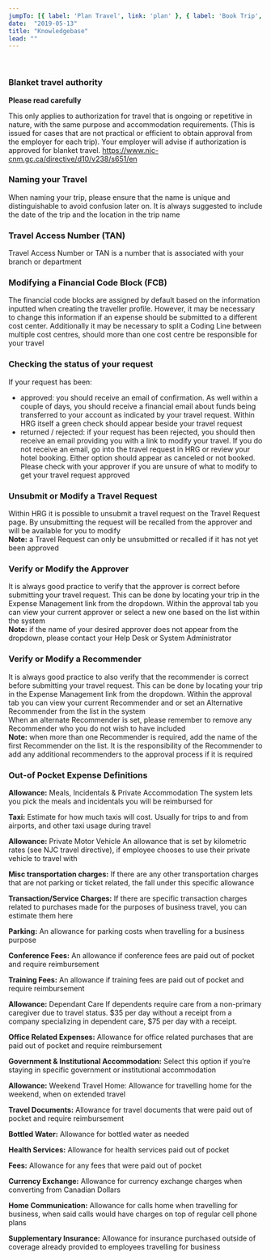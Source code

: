 ```yaml
---
jumpTo: [{ label: 'Plan Travel', link: 'plan' }, { label: 'Book Trip', link: 'book' }, { label: 'During Travel', link: 'travel' }, { label: 'Expense Claims', link: 'expense' }]
date:  "2019-05-13"
title: "Knowledgebase"
lead: ""
---
```

​
<article class="content-left col-xs-12 col-sm-12 col-md-12">

### Blanket travel authority

**Please read carefully**

This only applies to authorization for travel that is ongoing or repetitive in nature, with the same purpose and accommodation requirements. (This is issued for cases that are not practical or efficient to obtain approval from the employer for each trip). Your employer will advise if authorization is approved for blanket travel.  https://www.njc-cnm.gc.ca/directive/d10/v238/s651/en
​
### Naming your Travel
When naming your trip, please ensure that the name is unique and distinguishable to avoid confusion later on. It is always suggested to include the date of the trip and the location in the trip name
​
### Travel Access Number (TAN)
Travel Access Number or TAN is a number that is associated with your branch or department
​
### Modifying a Financial Code Block (FCB)
The financial code blocks are assigned by default based on the information inputted when creating the traveller profile. However, it may be necessary to change this information if an expense should be submitted to a different cost center. Additionally it may be necessary to split a Coding Line between multiple cost centres, should more than one cost centre be responsible for your travel
​
​
### Checking the status of your request
If your request has been:
- approved: you should receive an email of confirmation. As well within a couple of days, you should receive a financial email about funds being transferred to your account as indicated by your travel request. Within HRG itself a green check should appear beside your travel request
​
- returned / rejected: if your request has been rejected, you should then receive an email providing you with a link to modify your travel. If you do not receive an email, go into the travel request in HRG or review your hotel booking. Either option should appear as canceled or not booked. Please check with your approver if you are unsure of what to modify to get your travel request approved
​

### Unsubmit or Modify a Travel Request
Within HRG it is possible to unsubmit a travel request on the Travel Request page. By unsubmitting the request will be recalled from the approver and will be available for you to modify <br>
**Note:** a Travel Request can only be unsubmitted or recalled if it has not yet been approved
​
### Verify or Modify the Approver
It is always good practice to verify that the approver is correct before submitting your travel request. This can be done by locating your trip in the Expense Management link from the dropdown. Within the approval tab you can view your current approver or select a new one based on the list within the system <br>
**Note:** if the name of your desired approver does not appear from the dropdown, please contact your Help Desk or System Administrator
​
### Verify or Modify a Recommender
It is always good practice to also verify that the recommender is correct before submitting your travel request. This can be done by locating your trip in the Expense Management link from the dropdown. Within the approval tab you can view your current Recommender and or set an Alternative Recommender from the list in the system <br>
When an alternate Recommender is set, please remember to remove any Recommender who you do not wish to have included <br>
**Note:** when more than one Recommender is required, add the name of the first Recommender on the list. It is the responsibility of the Recommender to add any additional recommenders to the approval process if it is required
​
### Out-of Pocket Expense Definitions

**Allowance:** Meals, Incidentals & Private Accommodation	The system lets you pick the meals and incidentals you will be reimbursed for

**Taxi:**	Estimate for how much taxis will cost. Usually for trips to and from airports, and other taxi usage during travel

**Allowance:** Private Motor Vehicle	An allowance that is set by kilometric rates (see NJC travel directive), if employee chooses to use their private vehicle to travel with

**Misc transportation charges:**	If there are any other transportation charges that are not parking or ticket related, the fall under this specific allowance

**Transaction/Service Charges:**	If there are specific transaction charges related to purchases made for the purposes of business travel, you can estimate them here

**Parking:**	An allowance for parking costs when travelling for a business purpose

**Conference Fees:**	An allowance if conference fees are paid out of pocket and require reimbursement

**Training Fees:**	An allowance if training fees are paid out of pocket and require reimbursement

**Allowance:** Dependant Care	If dependents require care from a non-primary caregiver due to travel status. $35 per day without a receipt from a company specializing in dependent care, $75 per day with a receipt.

**Office Related Expenses:**	Allowance for office related purchases that are paid out of pocket and require reimbursement

**Government & Institutional Accommodation:**	Select this option if you’re staying in specific government or institutional accommodation

**Allowance:** Weekend Travel Home:	Allowance for travelling home for the weekend, when on extended travel

**Travel Documents:**	Allowance for travel documents that were paid out of pocket and require reimbursement

**Bottled Water:**	Allowance for bottled water as needed

**Health Services:**	Allowance for health services paid out of pocket

**Fees:**	Allowance for any fees that were paid out of pocket

**Currency Exchange:**	Allowance for currency exchange charges when converting from Canadian Dollars

**Home Communication:**	Allowance for calls home when travelling for business, when said calls would have charges on top of regular cell phone plans

**Supplementary Insurance:**	Allowance for insurance purchased outside of coverage already provided to employees travelling for business


</div>